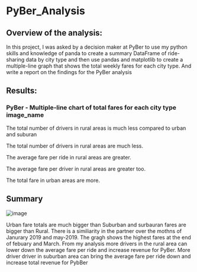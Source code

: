 # PyBer_Analysis


## Overview of the analysis:
In this project, I was asked by a decision maker at PyBer to use my python skills and knowledge of panda to create a summary DataFrame of ride-sharing data by city type and then use pandas and matplotlib to create a multiple-line graph that shows the total weekly fares for each city type. And write a report on the findings  for the PyBer analysis

## Results:
### PyBer - Multiple-line chart of total fares for each city type image_name

The total number of drivers in rural areas is much less compared to urban and suburan

The total number of drivers in rural areas are much less.

The average fare per ride in rural areas are greater.

The average fare per driver in rural areas are greater too.

The total fare in urban areas are more.


## Summary

![image](https://user-images.githubusercontent.com/115379848/212227503-1aa5f621-2063-4179-a097-cf9de52e46d7.png)

Urban fare totals are much bigger than Suburban  and surbauran fares are bigger than Rural.
There is a similiarity in the partner over the mothns of Janurary 2019 and may-2019.
The gragh shows the highest fares at the end of febuary and March. 
 From my analysis more drivers in the rural area can lower down the average fare per ride and
increase revenue for PyBer. More driver driver in suburban area can bring the
average fare per ride down and increase total revenue for PybBer 
